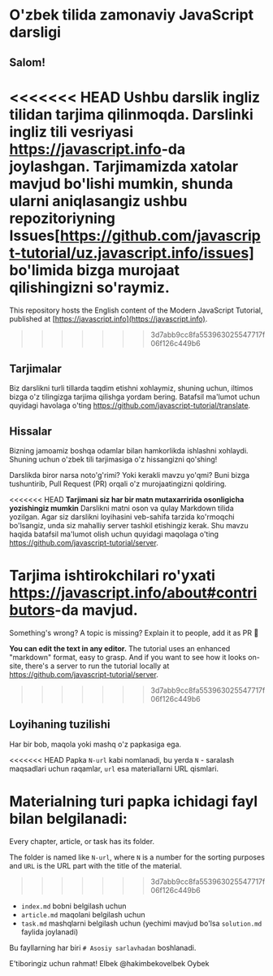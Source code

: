 # O'zbek tilida zamonaviy JavaScript darsligi
## Salom!

<<<<<<< HEAD
Ushbu darslik ingliz tilidan tarjima qilinmoqda. Darslinki ingliz tili vesriyasi <https://javascript.info>-da joylashgan.
Tarjimamizda xatolar mavjud bo'lishi mumkin, shunda ularni aniqlasangiz ushbu repozitoriyning Issues[https://github.com/javascript-tutorial/uz.javascript.info/issues] bo'limida bizga murojaat qilishingizni so'raymiz. 
=======
This repository hosts the English content of the Modern JavaScript Tutorial, published at [https://javascript.info](https://javascript.info).
>>>>>>> 3d7abb9cc8fa553963025547717f06f126c449b6

## Tarjimalar

Biz darslikni turli tillarda taqdim etishni xohlaymiz, shuning uchun, iltimos bizga o'z tilingizga tarjima qilishga yordam bering.
Batafsil ma'lumot uchun quyidagi havolaga o'ting <https://github.com/javascript-tutorial/translate>.

## Hissalar

Bizning jamoamiz boshqa odamlar bilan hamkorlikda ishlashni xohlaydi. Shuning uchun o'zbek tili tarjimasiga o'z hissangizni qo'shing!

Darslikda biror narsa noto'g'rimi? Yoki kerakli mavzu yo'qmi? Buni bizga tushuntirib, Pull Request (PR) orqali o'z murojaatingizni qoldiring.

<<<<<<< HEAD
**Tarjimani siz har bir matn mutaxarririda osonligicha yozishingiz mumkin** Darslikni matni oson va qulay Markdown tilida yozilgan. Agar siz darslikni loyihasini veb-sahifa tarzida ko'rmoqchi bo'lsangiz, unda siz mahalliy server tashkil etishingiz kerak. Shu mavzu haqida batafsil ma'lumot olish uchun quyidagi maqolaga o'ting <https://github.com/javascript-tutorial/server>.  

Tarjima ishtirokchilari ro'yxati <https://javascript.info/about#contributors>-da mavjud.
=======
Something's wrong? A topic is missing? Explain it to people, add it as PR 👏

**You can edit the text in any editor.** The tutorial uses an enhanced "markdown" format, easy to grasp. And if you want to see how it looks on-site, there's a server to run the tutorial locally at <https://github.com/javascript-tutorial/server>.
>>>>>>> 3d7abb9cc8fa553963025547717f06f126c449b6

## Loyihaning tuzilishi

Har bir bob, maqola yoki mashq o'z papkasiga ega.

<<<<<<< HEAD
Papka `N-url` kabi nomlanadi, bu yerda `N` - saralash maqsadlari uchun raqamlar, `url` esa materiallarni URL qismlari.

Materialning turi papka ichidagi fayl bilan belgilanadi:
=======
Every chapter, article, or task has its folder.

The folder is named like `N-url`, where `N` is a number for the sorting purposes and `URL` is the URL part with the title of the material.
>>>>>>> 3d7abb9cc8fa553963025547717f06f126c449b6

  - `index.md` bobni belgilash uchun
  - `article.md` maqolani belgilash uchun
  - `task.md` mashqlarni belgilash uchun (yechimi mavjud bo'lsa `solution.md` faylida joylanadi)

Bu fayllarning har biri `# Asosiy sarlavhadan` boshlanadi.

E'tiboringiz uchun rahmat!
Elbek @hakimbekovelbek
Oybek

